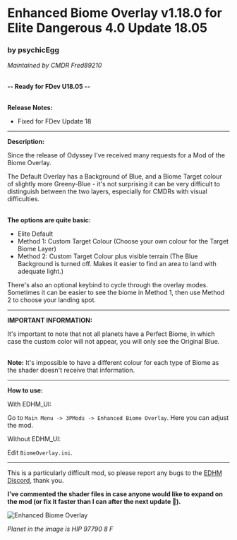 # Enhanced Biome Overlay v1.18.0 for Elite Dangerous 4.0 Update 18.05

### by psychicEgg
*Maintained by CMDR Fred89210*<br><br>

**-- Ready for FDev U18.05 --**<br><br>

**Release Notes:**
- Fixed for FDev Update 18

-------------------------------------------------------------------------

**Description:**

Since the release of Odyssey I've received many requests for a Mod of the Biome Overlay.

The Default Overlay has a Background of Blue, and a Biome Target colour of slightly more Greeny-Blue - it's not surprising it can be very difficult to distinguish between the two layers, especially for CMDRs with visual difficulties.<br><br>

**The options are quite basic:**
- Elite Default
- Method 1: Custom Target Colour (Choose your own colour for the Target Biome Layer)
- Method 2: Custom Target Colour plus visible terrain (The Blue Background is turned off. Makes it easier to find an area to land with adequate light.)

There's also an optional keybind to cycle through the overlay modes. Sometimes it can be easier to see the biome in Method 1, then use Method 2 to choose your landing spot.<br>

-------------------------------------------------------------------------

**IMPORTANT INFORMATION:**

It's important to note that not all planets have a Perfect Biome, in which case the custom color will not appear, you will only see the Original Blue.<br><br>

**Note:** It's impossible to have a different colour for each type of Biome as the shader doesn't receive that information.<br>

-------------------------------------------------------------------------

**How to use:**

With EDHM_UI:

Go to `Main Menu -> 3PMods -> Enhanced Biome Overlay`. Here you can adjust the mod.

Without EDHM_UI:

Edit `BiomeOverlay.ini`.

-------------------------------------------------------------------------

This is a particularly difficult mod, so please report any bugs to the [EDHM Discord](https://discord.gg/KTYgJegfYw), thank you.

**I've commented the shader files in case anyone would like to expand on the mod (or fix it faster than I can after the next update 🙂).**<br>

![Enhanced Biome Overlay](https://github.com/psychicEgg/EDHM/blob/main/Odyssey/3rdPartyMods/BiomeOverlay/BiomeOverlay.jpg?raw=true)

*Planet in the image is HIP 97790 8 F*